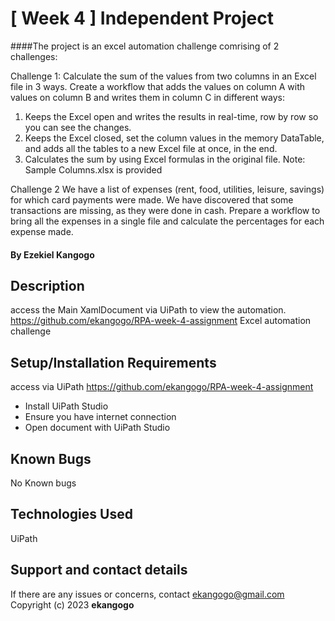 # [ Week 4 ] Independent Project
####The project is an excel automation challenge comrising of 2 challenges:

Challenge 1:
Calculate the sum of the values from two columns in an Excel file in 3 ways. Create a workflow that adds the values on column A with values on column B and writes them in column C in different ways:

1. Keeps the Excel open and writes the results in real-time, row by row so you can see the changes.
2. Keeps the Excel closed, set the column values in the memory DataTable, and adds all the tables to a new Excel file at once, in the end.
3. Calculates the sum by using Excel formulas in the original file.
Note:  Sample Columns.xlsx is provided

Challenge 2
We have a list of expenses (rent, food, utilities, leisure, savings) for which card payments were made. We have discovered that some transactions are missing, as they were done in cash. Prepare a workflow to bring all the expenses in a single file and calculate the percentages for each expense made.

#### By **Ezekiel Kangogo**
## Description
access the Main XamlDocument via UiPath to view the automation.
https://github.com/ekangogo/RPA-week-4-assignment
Excel automation challenge
## Setup/Installation Requirements
access via UiPath
https://github.com/ekangogo/RPA-week-4-assignment
* Install UiPath Studio
* Ensure you have internet connection
* Open document with UiPath Studio
## Known Bugs
No Known bugs
## Technologies Used
UiPath
## Support and contact details
If there are any issues or concerns, contact ekangogo@gmail.com
Copyright (c) 2023 **ekangogo**
